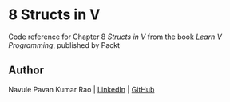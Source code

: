 # 8 Structs in V

Code reference for Chapter 8 *Structs in V* from the book *Learn V Programming*, published by Packt

## Author

Navule Pavan Kumar Rao | [LinkedIn](https://www.linkedin.com/in/navule/) | [GitHub](https://www.github.com/windson)
